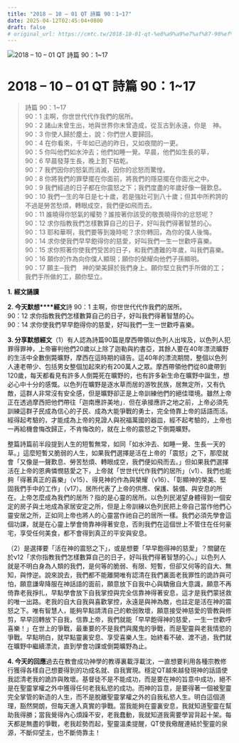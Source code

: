 ```yaml
---
title: "2018 – 10 – 01 QT 詩篇 90：1~17"
date: 2025-04-12T02:45:04+0800
draft: false
# original_url: https://cmtc.tw/2018-10-01-qt-%e8%a9%a9%e7%af%87-90%ef%bc%9a117
---
```


![2018 – 10 – 01 QT 詩篇 90：1~17](/images/qt.jpg   "2018 – 10 – 01 QT 詩篇 90：1~17")

# 2018 – 10 – 01 QT 詩篇 90：1~17

> 詩篇 90：1~17  
> 90：1 主啊，你世世代代作我們的居所。  
> 90：2 諸山未曾生出，地與世界你未曾造成，從亙古到永遠，你是　神。  
> 90：3 你使人歸於塵土，說：你們世人要歸回。  
> 90：4 在你看來，千年如已過的昨日，又如夜間的一更。  
> 90：5 你叫他們如水沖去；他們如睡一覺。早晨，他們如生長的草，  
> 90：6 早晨發芽生長，晚上割下枯乾。  
> 90：7 我們因你的怒氣而消滅，因你的忿怒而驚惶。  
> 90：8 你將我們的罪孽擺在你面前，將我們的隱惡擺在你面光之中。  
> 90：9 我們經過的日子都在你震怒之下；我們度盡的年歲好像一聲歎息。  
> 90：10 我們一生的年日是七十歲，若是強壯可到八十歲；但其中所矜誇的不過是勞苦愁煩，轉眼成空，我們便如飛而去。  
> 90：11 誰曉得你怒氣的權勢？誰按著你該受的敬畏曉得你的忿怒呢？  
> 90：12 求你指教我們怎樣數算自己的日子，好叫我們得著智慧的心。  
> 90：13 耶和華啊，我們要等到幾時呢？求你轉回，為你的僕人後悔。  
> 90：14 求你使我們早早飽得你的慈愛，好叫我們一生一世歡呼喜樂。  
> 90：15 求你照著你使我們受苦的日子，和我們遭難的年歲，叫我們喜樂。  
> 90：16 願你的作為向你僕人顯現；願你的榮耀向他們子孫顯明。  
> 90：17 願主─我們　神的榮美歸於我們身上。願你堅立我們手所做的工；我們手所做的工，願你堅立。

**1.** **經文誦讀**

**2. 今天默想****經文**詩 90：1 主啊，你世世代代作我們的居所。  
90：12 求你指教我們怎樣數算自己的日子，好叫我們得著智慧的心。  
90：14 求你使我們早早飽得你的慈愛，好叫我們一生一世歡呼喜樂。

**3. 分享默想經文**（1）有人認為詩篇90篇是摩西帶領以色列人出埃及，以色列人犯罪得罪神，上帝審判他們20歲以上除了迦勒與約書亞，其餘人要在40年漂流曠野的生活中全數倒斃曠野，摩西在這時期的禱告。這40年的漂流期間，整個以色列人連老帶少、包括男女整個加起來約有200萬人之眾。摩西帶領他們從80歲帶到120歲，每天都看見有許多人倒斃死在曠野的，也有許多新生命在曠野中誕生，想必心中十分的感慨。以色列在曠野是逐水草而居的游牧民族，居無定所，又有仇敵，這群人非常沒有安全感，但是曠野卻正是上帝訓練他們的絕佳環境。雖然上帝正在透過摩西把他們帶往「迦南應許美地」．但在承接應許之地之前，上帝必須先訓練這群子民成為信心的子民、成為大能爭戰的勇士，完全倚靠上帝的話語而活。經得起考驗的，才能成為上帝的見證人與祝福萬國的器皿，經不起考驗的，上帝也一再給機會悔改歸正，不肯悔改的，就在上帝的震怒之下倒斃曠野。

整篇詩篇前半段提到人生的短暫無常，如同「如水沖去、如睡一覺、生長一天的草。」這麼短暫又脆弱的人生，如果我們選擇是活在上帝的「震怒」之下，那麼就會「又像是一聲歎息、勞苦愁煩、轉眼成空，我們便如飛而去。」但如果我們選擇活在上帝的恩典憐憫慈愛之下，上帝就「世世代代作我們的居所」（v1）、我們也能夠「得著真正的喜樂」（v15）、得見神的作為與榮耀（v16）、「彰顯神的榮美、堅固我們手中的工作」（v17）。居所代表了上帝的供應、保護、裝備、與安息的所在。上帝怎麼成為我們的居所？指的是心靈的居所。以色列民渴望身體得到一個安定的房子與土地成為家居安定之所，但是上帝訓練以色列民把上帝自己當作他們心靈安居之所，正如同上帝也將人的心靈當作祂自己的居所一樣。我們必須先學會這個功課，就是在心靈上學會倚靠神得著安息，否則我們在這個世上不管住在任何豪宅，享受任何美食，都不會得到真正的平安與安息。

（2）是選擇要「活在神的震怒之下」，或是想要「早早飽得神的慈愛」？關鍵在於v12「求你指教我們怎樣數算自己的日子，好叫我們得著智慧的心。」以色列人就是不明白身為人類的我們，是何等的脆弱、有限、短暫，但卻又何等的自大、無知，與悖逆。說來說去，我們都不能離開唯有認清在我們裏面老我罪性的詭詐與可怕，願意謙卑降服在神話語的面前，願意放下自我中心與驕傲自大意識，願意不再倚靠老我掙扎，早點學會放下自我掌控與完全信靠神得著安息，這才是我們蒙拯救的唯一出路。老我的自大自我與喜歡掌控，永遠是與神為敵，也註定是活在神的震怒之下。唯有智慧人，能夠早點請清自己的軟弱敗壞，願意接受神慈愛的管教與修剪，早早回轉放下自我，信靠上帝，我們就能「早早飽得神的慈愛，一生一世歡呼喜樂！」在世上的爭戰，最重要的不是我們與魔鬼的爭戰，而是聖靈與老我情慾的爭戰。早點明白，就早點靈裏安息、享受喜樂人生。始終看不破、渡不過，我們就在曠野中繼續漂流，直到學會功課或倒斃曠野為止。

**4. 今天的回應**過去在教會成功神學的教導裏載浮載沈，一直想要利用各種宗教修行獲得各樣自己想要得到的功成名就、自我實現。穩定QT越來越發現神的話語使我認清老我的詭詐與敗壞。基督徒不是不能成功，而是要在神的旨意中成功，絕不是在聖靈掌權之外中獲得任何老我私慾的成功。而神的旨意，是要得著一個被聖靈完全掌管的新造的人生，而不是脫離聖靈掌權之外的自我私慾人生。明白這個道理，豁然開朗，但每天進入真實的爭戰。當我能夠在靈裏安息，我就知道聖靈在幫助我得勝；當我覺得內心煩躁不安，老我蠢動，我就知道我需要學習背起十架。每天都是無盡的爭戰，老我趁勢而起，聖靈溫柔提醒，QT使我儆醒連結於聖靈的泉源，不斷仰望主，也不斷倚靠主！